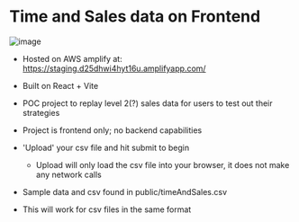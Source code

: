 # Time and Sales data on Frontend

![image](https://github.com/KT-man/timeAndSales-frontend/assets/89538905/99bb0b83-e99e-4cb4-904d-652be4045051)

- Hosted on AWS amplify at: https://staging.d25dhwi4hyt16u.amplifyapp.com/
- Built on React + Vite
- POC project to replay level 2(?) sales data for users to test out their strategies
- Project is frontend only; no backend capabilities
- 'Upload' your csv file and hit submit to begin

  - Upload will only load the csv file into your browser, it does not make any network calls

- Sample data and csv found in public/timeAndSales.csv
- This will work for csv files in the same format
